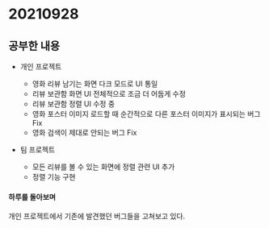 # 20210928

## 공부한 내용
+ 개인 프로젝트
  - 영화 리뷰 남기는 화면 다크 모드로 UI 통일
  - 리뷰 보관함 화면 UI 전체적으로 조금 더 어둡게 수정
  - 리뷰 보관함 정렬 UI 수정 중
  - 영화 포스터 이미지 로드할 때 순간적으로 다른 포스터 이미지가 표시되는 버그 Fix
  - 영화 검색이 제대로 안되는 버그 Fix

+ 팀 프로젝트
  - 모든 리뷰를 볼 수 있는 화면에 정렬 관련 UI 추가
  - 정렬 기능 구현

#### 하루를 돌아보며
개인 프로젝트에서 기존에 발견했던 버그들을 고쳐보고 있다.
